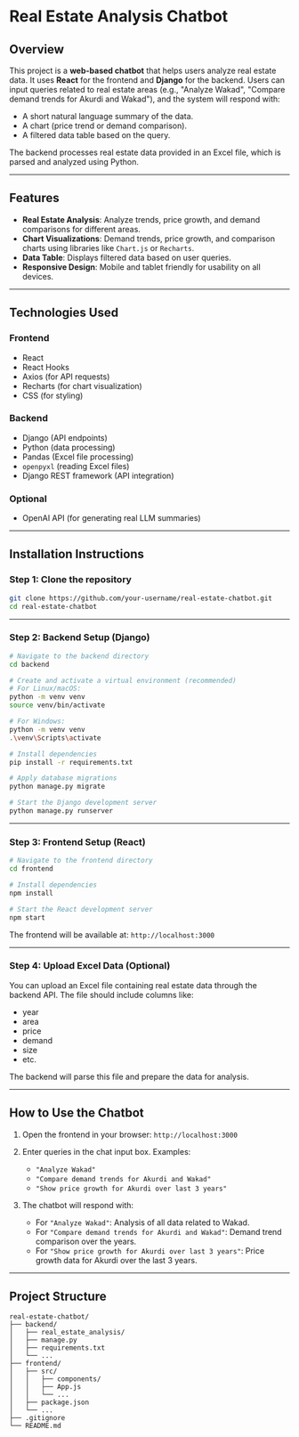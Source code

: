 
# Real Estate Analysis Chatbot

## Overview

This project is a **web-based chatbot** that helps users analyze real estate data. It uses **React** for the frontend and **Django** for the backend. Users can input queries related to real estate areas (e.g., "Analyze Wakad", "Compare demand trends for Akurdi and Wakad"), and the system will respond with:

- A short natural language summary of the data.
- A chart (price trend or demand comparison).
- A filtered data table based on the query.

The backend processes real estate data provided in an Excel file, which is parsed and analyzed using Python.

---

## Features

- **Real Estate Analysis**: Analyze trends, price growth, and demand comparisons for different areas.
- **Chart Visualizations**: Demand trends, price growth, and comparison charts using libraries like `Chart.js` or `Recharts`.
- **Data Table**: Displays filtered data based on user queries.
- **Responsive Design**: Mobile and tablet friendly for usability on all devices.

---

## Technologies Used

### Frontend
- React
- React Hooks
- Axios (for API requests)
- Recharts (for chart visualization)
- CSS (for styling)

### Backend
- Django (API endpoints)
- Python (data processing)
- Pandas (Excel file processing)
- `openpyxl` (reading Excel files)
- Django REST framework (API integration)

### Optional
- OpenAI API (for generating real LLM summaries)

---

## Installation Instructions

### Step 1: Clone the repository

```bash
git clone https://github.com/your-username/real-estate-chatbot.git
cd real-estate-chatbot
```

---

### Step 2: Backend Setup (Django)

```bash
# Navigate to the backend directory
cd backend

# Create and activate a virtual environment (recommended)
# For Linux/macOS:
python -m venv venv
source venv/bin/activate

# For Windows:
python -m venv venv
.\venv\Scripts\activate

# Install dependencies
pip install -r requirements.txt

# Apply database migrations
python manage.py migrate

# Start the Django development server
python manage.py runserver
```

---

### Step 3: Frontend Setup (React)

```bash
# Navigate to the frontend directory
cd frontend

# Install dependencies
npm install

# Start the React development server
npm start
```

The frontend will be available at: `http://localhost:3000`

---

### Step 4: Upload Excel Data (Optional)

You can upload an Excel file containing real estate data through the backend API. The file should include columns like:

- year
- area
- price
- demand
- size
- etc.

The backend will parse this file and prepare the data for analysis.

---

## How to Use the Chatbot

1. Open the frontend in your browser: `http://localhost:3000`
2. Enter queries in the chat input box. Examples:

   - `"Analyze Wakad"`
   - `"Compare demand trends for Akurdi and Wakad"`
   - `"Show price growth for Akurdi over last 3 years"`

3. The chatbot will respond with:

   - For `"Analyze Wakad"`: Analysis of all data related to Wakad.
   - For `"Compare demand trends for Akurdi and Wakad"`: Demand trend comparison over the years.
   - For `"Show price growth for Akurdi over last 3 years"`: Price growth data for Akurdi over the last 3 years.

---

## Project Structure

```
real-estate-chatbot/
├── backend/
│   ├── real_estate_analysis/
│   ├── manage.py
│   ├── requirements.txt
│   └── ...
├── frontend/
│   ├── src/
│   │   ├── components/
│   │   ├── App.js
│   │   └── ...
│   ├── package.json
│   └── ...
├── .gitignore
└── README.md
```
